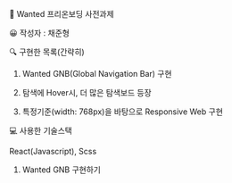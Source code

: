 📌 Wanted 프리온보딩 사전과제

😀 작성자 : 채준형

🔍 구현한 목록(간략히)

  1. Wanted GNB(Global Navigation Bar) 구현

  2. 탐색에 Hover시, 더 많은 탐색보드 등장

  3. 특정기준(width: 768px)을 바탕으로 Responsive Web 구현
  
💻 사용한 기술스택

React(Javascript), Scss



1. Wanted GNB 구현하기
